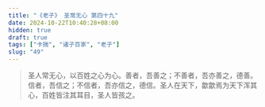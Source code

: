 ```yaml
---
title: "《老子》 圣常无心 第四十九"
date: 2024-10-22T10:40:28+08:00
hidden: true
draft: true
tags: ["卡揣", "诸子百家", "老子"]
slug: "49"
---
```


> 圣人常无心，以百姓之心为心。善者，吾善之；不善者，吾亦善之，德善。信者，吾信之；不信者，吾亦信之，德信。圣人在天下，歙歙焉为天下浑其心，百姓皆注其耳目，圣人皆孩之。

